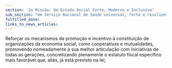 ```yaml
---
section: '2a Missão: Um Estado Social Forte, Moderno e Inclusivo'
sub_section: "Um Serviço Nacional de Saúde universal, forte e resiliente"
fulfilled_date:
links_to_news_articles:
---
```


Reforçar os mecanismos de promoção e incentivo à constituição de organizações da economia social, como cooperativas e mutualidades, promovendo nomeadamente a sua melhor articulação com iniciativas de todas as gerações, concretizando plenamente o estatuto fiscal específico mais favorável que, aliás, já está previsto na lei;
